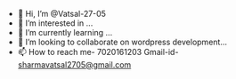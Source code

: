 - 👋 Hi, I’m @Vatsal-27-05
- 👀 I’m interested in ...
- 🌱 I’m currently learning ...
- 💞️ I’m looking to collaborate on wordpress development...
- 📫 How to reach me- 7020161203 
Gmail-id- sharmavatsal2705@gmail.com

<!---
Vatsal-27-05/Vatsal-27-05 is a ✨ special ✨ repository because its `README.md` (this file) appears on your GitHub profile.
You can click the Preview link to take a look at your changes.
--->
